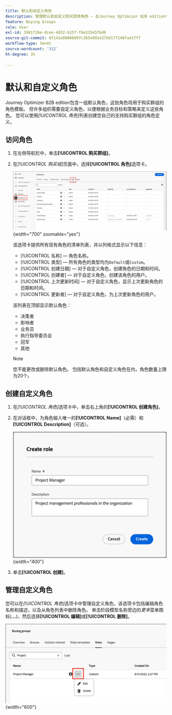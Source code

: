 ```yaml
---
title: 默认和自定义角色
description: 管理默认和自定义购买团体角色 — 在Journey Optimizer B2B edition中创建、编辑和配置符合业务需求的角色定义。
feature: Buying Groups
role: User
exl-id: 3981f26e-dcee-4d32-b15f-f8e315457bd6
source-git-commit: 6f141e08066097c3b5e991e27b6177148fad1fff
workflow-type: tm+mt
source-wordcount: '312'
ht-degree: 3%

---
```


# 默认和自定义角色

Journey Optimizer B2B edition包含一组默认角色，这些角色将用于购买群组的角色模板。 但许多组织需要自定义角色，以便根据业务目标和策略来定义这些角色。 您可以使用&#x200B;_[!UICONTROL 角色]_&#x200B;列表创建您自己的支持购买群组的角色定义。

## 访问角色

1. 在左侧导航栏中，单击&#x200B;**[!UICONTROL 购买群组]**。

1. 在&#x200B;_[!UICONTROL 购买组]_&#x200B;页面中，选择&#x200B;**[!UICONTROL 角色]**&#x200B;选项卡。

   ![角色选项卡](./assets/roles-tab.png){width="700" zoomable="yes"}

   该选项卡提供所有现有角色的清单列表，并以列格式显示以下信息：

   * [!UICONTROL 名称] — 角色名称。
   * [!UICONTROL 类型] — 所有角色的类型均为`Default`或`Custom`。
   * [!UICONTROL 创建日期] — 对于自定义角色，创建角色的日期和时间。
   * [!UICONTROL 创建者] — 对于自定义角色，创建该角色的用户。
   * [!UICONTROL 上次更新时间] — 对于自定义角色，显示上次更新角色的日期和时间。
   * [!UICONTROL 更新者] — 对于自定义角色，为上次更新角色的用户。

   该列表在顶部显示默认角色：

   * 决策者
   * 影响者
   * 业务员
   * 执行指导委员会
   * 冠军
   * 其他

   >[!NOTE]
   >
   >您不能更改或删除默认角色。 包括默认角色和自定义角色在内，角色数量上限为20个。

## 创建自定义角色

1. 在&#x200B;_[!UICONTROL 角色]_&#x200B;选项卡中，单击右上角的&#x200B;**[!UICONTROL 创建角色]**。

1. 在对话框中，为角色输入唯一的&#x200B;**[!UICONTROL Name]**（必需）和&#x200B;**[!UICONTROL Description]**（可选）。

   ![创建角色对话框](./assets/roles-create-dialog.png){width="400"}

1. 单击&#x200B;**[!UICONTROL 创建]**。

## 管理自定义角色

您可以在&#x200B;_[!UICONTROL 角色]_&#x200B;选项卡中管理自定义角色，该选项卡包括编辑角色名称和描述，以及从角色列表中删除角色。 单击阶段模型名称旁边的&#x200B;_更多_&#x200B;菜单图标(**...**)，然后选择&#x200B;**[!UICONTROL 编辑]**&#x200B;或&#x200B;**[!UICONTROL 删除]**。

![编辑或删除自定义角色](./assets/roles-more-menu.png){width="600"}
